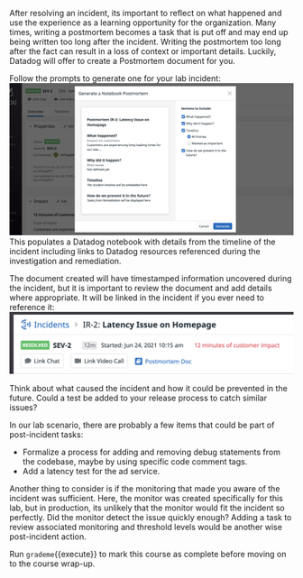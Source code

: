 After resolving an incident, its important to reflect on what happened and use the experience as a learning opportunity for the organization. Many times, writing a postmortem becomes a task that is put off and may end up being written too long after the incident. Writing the postmortem too long after the fact can result in a loss of context or important details. Luckily, Datadog will offer to create a Postmortem document for you.

Follow the prompts to generate one for your lab incident:
![Postmortem Modal](assets/postmortem_modal.png)
This populates a Datadog notebook with details from the timeline of the incident including links to Datadog resources referenced during the investigation and remediation.

The document created will have timestamped information uncovered during the incident, but it is important to review the document and add details where appropriate. It will be linked in the incident if you ever need to reference it:
![Postmortem Link](assets/postmortem_link.png)

Think about what caused the incident and how it could be prevented in the future. Could a test be added to your release process to catch similar issues?

In our lab scenario, there are probably a few items that could be part of post-incident tasks:
- Formalize a process for adding and removing debug statements from the codebase, maybe by using specific code comment tags.
- Add a latency test for the ad service.

Another thing to consider is if the monitoring that made you aware of the incident was sufficient. Here, the monitor was created specifically for this lab, but in production, its unlikely that the monitor would fit the incident so perfectly. Did the monitor detect the issue quickly enough? Adding a task to review associated monitoring and threshold levels would be another wise post-incident action.

Run `grademe`{{execute}} to mark this course as complete before moving on to the course wrap-up.